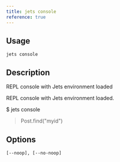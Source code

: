 ```yaml
---
title: jets console
reference: true
---
```


## Usage

    jets console

## Description

REPL console with Jets environment loaded

REPL console with Jets environment loaded.

$ jets console
> Post.find("myid")

## Options

```
[--noop], [--no-noop]  
```

